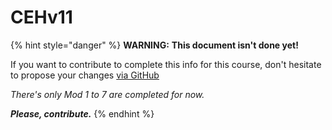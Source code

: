 # CEHv11

{% hint style="danger" %}
**WARNING:** **This document isn't done yet!**&#x20;

If you want to contribute to complete this info for this course, don't hesitate to propose your changes [via GitHub](https://github.com/fer/cehv11)

_There's only Mod 1 to 7 are completed for now._

_**Please, contribute.**_
{% endhint %}
